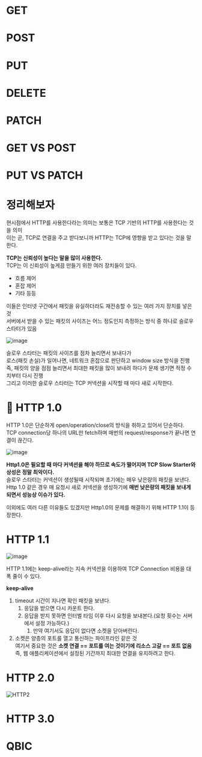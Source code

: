 # GET
# POST
# PUT
# DELETE
# PATCH

# GET VS POST
# PUT VS PATCH

# 정리해보자 
현시점에서 HTTP를 사용한다라는 의미는 보통은 TCP 기반의 HTTP를 사용한다는 것을 의미             
이는 곧, TCP로 연결을 주고 받다보니까 HTTP는 TCP에 영향을 받고 있다는 것을 말한다.     
      
**TCP는 신뢰성이 높다는 말을 많이 사용한다.**   
TCP는 이 신뢰성이 높게끔 만들기 위한 여러 장치들이 있다.    
      
* 흐름 제어
* 혼잡 제어
* 기타 등등
   
이들은 인터넷 구간에서 패킷을 유실하더라도 재전송할 수 있는 여러 가지 장치를 넣은 것  
서버에서 받을 수 있는 패킷의 사이즈는 어느 정도인지 측정하는 방식 중 하나로 슬로우 스타터가 있음 

![image](https://user-images.githubusercontent.com/50267433/138400390-ba648fb6-28ad-4f83-bc41-c08a5425ee6e.png)

슬로우 스타터는 패킷의 사이즈를 점차 늘리면서 보내다가      
로스(패킷 손실)가 일어나면, 네트워크 혼잡으로 판단하고 window size 방식을 진행        
즉, 패킷의 양을 점점 늘리면서 최대한 패킷을 많이 보내려 하다가 문제 생기면 적정 수치부터 다시 진행  
그리고 이러한 슬로우 스타터는 TCP 커넥션을 시작할 때 마다 새로 시작한다.    
           
# 📄 HTTP 1.0 

HTTP 1.0은 단순하게 open/operation/close의 방식을 취하고 있어서 단순하다.    
TCP connection당 하나의 URL만 fetch하며 매번의 request/response가 끝나면 연결이 끊긴다.       

![image](https://user-images.githubusercontent.com/50267433/138400458-93c5d283-7dbe-459c-81a5-71f777a2ec6c.png)

         
**Http1.0은 필요할 때 마다 커넥션을 해야 하므로 속도가 떨어지며 TCP Slow Starter와 상성은 정말 최악이다.**           
슬로우 스타터는 커넥션이 생성될때 시작되며 초기에는 매우 낮은량의 패킷을 보낸다.                        
Http 1.0 같은 경우 매 요청시 새로 커넥션을 생성하기에 **매번 낮은량의 패킷을 보내게 되면서 성능상 이슈가 있다.**                      
         
이외에도 여러 다른 이유들도 있겠지만 Http1.0의 문제를 해결하기 위해 HTTP 1.1이 등장한다.     
   
# HTTP 1.1

![image](https://user-images.githubusercontent.com/50267433/138401350-0673a9b2-eaec-422d-96f4-04ff46e86ac4.png)

HTTP 1.1에는 keep-alive라는 지속 커넥션을 이용하여 TCP Connection 비용을 대폭 줄이 수 있다.    
             
**keep-alive**           
1. timeout 시간이 지나면 확인 패킷을 보낸다.     
    1. 응답을 받으면 다시 카운트 한다.          
    2. 응답을 받지 못하면 인터벌 타임 이후 다시 요청을 보내본다.(요청 횟수는 서버에서 설정 가능하다.)         
        1. 만약 여기서도 응답이 없다면 소켓을 닫아버린다.      
2. 소켓은 양층의 포트를 열고 통신하는 파이프라인 같은 것              
   여기서 중요한 것은 **소켓 연결 == 포트를 여는 것이기에 리소스 고갈 == 포트 없음**             
   즉, 웹 애플리케이션에서 설정된 기간까지 최대한 연결을 유지하려고 한다.          
      
# HTTP 2.0
   
![HTTP2](https://user-images.githubusercontent.com/50267433/138404216-2ebecce2-f15c-4783-b0b3-cb0e885b2862.png)





# HTTP 3.0
# QBIC 
